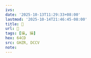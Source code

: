 ```yaml
---
ivs:
date: '2025-10-13T11:29:33+08:00'
lastmod: '2025-10-14T21:46:45-08:00'
title: 󰢄
url: 󰢄
tags: [操, 操]
hex: 64CD
src: GHZR, DCCV
note:
---
```

